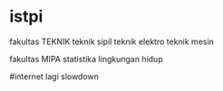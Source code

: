 # istpi
fakultas TEKNIK
teknik sipil
teknik elektro
teknik mesin

fakultas MIPA
statistika
lingkungan hidup

#internet lagi slowdown
